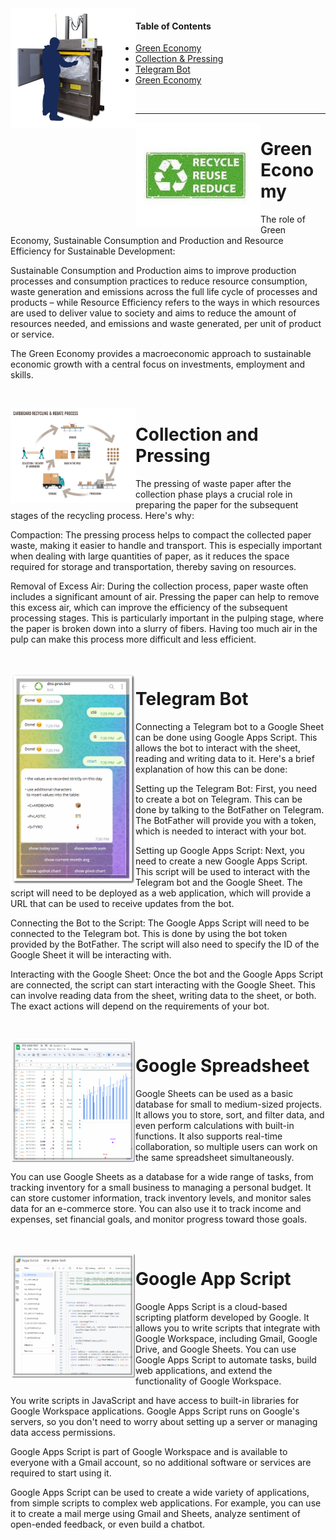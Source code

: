 <img align="left" width="200" src="https://github.com/414962002/dns-pres-bot/blob/main/img/1.jpg" />

#### Table of Contents
- [Green Economy](#green-economy)
- [Collection & Pressing](#collection-and-pressing)  
- [Telegram Bot](#telegram-bot)  
- [Green Economy](#green-economy)
  
&#8203;  
***
<img align="left" width="200" src="https://github.com/414962002/dns-pres-bot/blob/main/img/4.jpg" />

# Green Economy

The role of Green Economy, Sustainable Consumption and Production and Resource Efficiency for Sustainable Development: 

Sustainable Consumption and Production aims to improve production processes and consumption practices to reduce resource consumption, waste generation and emissions across the full life cycle of processes and products – while Resource Efficiency refers to the ways in which resources are used to deliver value to society and aims to reduce the amount of resources needed, and emissions and waste generated, per unit of product or service. 

The Green Economy provides a macroeconomic approach to sustainable economic growth with a central focus on investments, employment and skills. 
  
&#8203;  
 
<img align="left" width="200" src="https://github.com/414962002/dns-pres-bot/blob/main/img/3.jpg" />

# Collection and Pressing

The pressing of waste paper after the collection phase plays a crucial role in preparing the paper for the subsequent stages of the recycling process. Here's why:

Compaction: The pressing process helps to compact the collected paper waste, making it easier to handle and transport. This is especially important when dealing with large quantities of paper, as it reduces the space required for storage and transportation, thereby saving on resources.

Removal of Excess Air: During the collection process, paper waste often includes a significant amount of air. Pressing the paper can help to remove this excess air, which can improve the efficiency of the subsequent processing stages. This is particularly important in the pulping stage, where the paper is broken down into a slurry of fibers. Having too much air in the pulp can make this process more difficult and less efficient.

&#8203;  
   
<img align="left" width="200" src="https://github.com/414962002/dns-pres-bot/blob/main/img/5.png" />

# Telegram Bot 

Connecting a Telegram bot to a Google Sheet can be done using Google Apps Script. This allows the bot to interact with the sheet, reading and writing data to it. Here's a brief explanation of how this can be done:

Setting up the Telegram Bot: First, you need to create a bot on Telegram. This can be done by talking to the BotFather on Telegram. The BotFather will provide you with a token, which is needed to interact with your bot.

Setting up Google Apps Script: Next, you need to create a new Google Apps Script. This script will be used to interact with the Telegram bot and the Google Sheet. The script will need to be deployed as a web application, which will provide a URL that can be used to receive updates from the bot.

Connecting the Bot to the Script: The Google Apps Script will need to be connected to the Telegram bot. This is done by using the bot token provided by the BotFather. The script will also need to specify the ID of the Google Sheet it will be interacting with.

Interacting with the Google Sheet: Once the bot and the Google Apps Script are connected, the script can start interacting with the Google Sheet. This can involve reading data from the sheet, writing data to the sheet, or both. The exact actions will depend on the requirements of your bot.

&#8203;  
   
<img align="left" width="200" src="https://github.com/414962002/dns-pres-bot/blob/main/img/2.png" />

# Google Spreadsheet 

Google Sheets can be used as a basic database for small to medium-sized projects. It allows you to store, sort, and filter data, and even perform calculations with built-in functions. It also supports real-time collaboration, so multiple users can work on the same spreadsheet simultaneously.

You can use Google Sheets as a database for a wide range of tasks, from tracking inventory for a small business to managing a personal budget. It can store customer information, track inventory levels, and monitor sales data for an e-commerce store. You can also use it to track income and expenses, set financial goals, and monitor progress toward those goals.

&#8203;  
   
<img align="left" width="200" src="https://github.com/414962002/dns-pres-bot/blob/main/img/6.png" />

# Google App Script 

Google Apps Script is a cloud-based scripting platform developed by Google. It allows you to write scripts that integrate with Google Workspace, including Gmail, Google Drive, and Google Sheets. You can use Google Apps Script to automate tasks, build web applications, and extend the functionality of Google Workspace.

You write scripts in JavaScript and have access to built-in libraries for Google Workspace applications. Google Apps Script runs on Google's servers, so you don't need to worry about setting up a server or managing data access permissions.

Google Apps Script is part of Google Workspace and is available to everyone with a Gmail account, so no additional software or services are required to start using it.

Google Apps Script can be used to create a wide variety of applications, from simple scripts to complex web applications. For example, you can use it to create a mail merge using Gmail and Sheets, analyze sentiment of open-ended feedback, or even build a chatbot.
